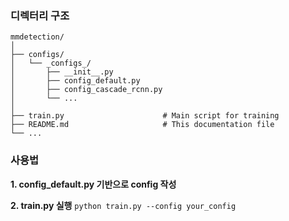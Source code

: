 ### 디렉터리 구조

```
mmdetection/
│
├── configs/
│   └── _configs_/
│       ├── __init__.py          
│       ├── config_default.py     
│       ├── config_cascade_rcnn.py 
│       └── ...                   
│
├── train.py                      # Main script for training
├── README.md                     # This documentation file
└── ...
```


### 사용법

**1. config_default.py 기반으로 config 작성**

**2. train.py 실행**
  `python train.py --config your_config`
